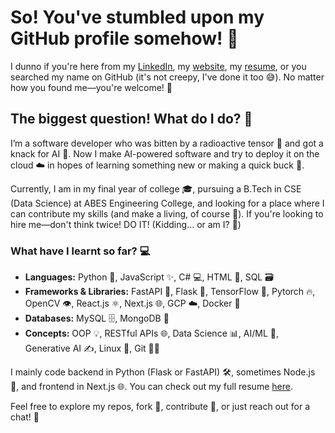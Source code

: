 # So! You've stumbled upon my GitHub profile somehow! 👀

I dunno if you're here from my [LinkedIn](https://www.linkedin.com/in/tejjusbhat), my [website](https://www.tejjusbhat.com), my [resume](https://drive.google.com/file/d/1jFPUKQqGeqHnNjqmmhZu1CcPKUAkYIem/view), or you searched my name on GitHub (it's not creepy, I've done it too 😅). No matter how you found me—you're welcome! 🎉

## The biggest question! What do I do? 🤔

I’m a software developer who was bitten by a radioactive tensor 🧬 and got a knack for AI 🤖. Now I make AI-powered software and try to deploy it on the cloud ☁️ in hopes of learning something new or making a quick buck 💸.

Currently, I am in my final year of college 🎓, pursuing a B.Tech in CSE (Data Science) at ABES Engineering College, and looking for a place where I can contribute my skills (and make a living, of course 💼). If you're looking to hire me—don't think twice! DO IT! (Kidding... or am I? 🤭)

### What have I learnt so far? 💻

- **Languages:** Python 🐍, JavaScript ✨, C# 💻, HTML 📝, SQL 🗃️  
- **Frameworks & Libraries:** FastAPI 🚀, Flask 🧪, TensorFlow 🔢, Pytorch 🔥, OpenCV 👁️, React.js ⚛️, Next.js 🌐, GCP ☁️, Docker 🐳  
- **Databases:** MySQL 🗄️, MongoDB 🍃  
- **Concepts:** OOP 💡, RESTful APIs 🌐, Data Science 📊, AI/ML 🤖, Generative AI ✍️, Linux 🐧, Git 🧑‍💻  

I mainly code backend in Python (Flask or FastAPI) 🛠️, sometimes Node.js 🌿, and frontend in Next.js 🌐. You can check out my full resume [here](https://drive.google.com/file/d/1jFPUKQqGeqHnNjqmmhZu1CcPKUAkYIem/view).

Feel free to explore my repos, fork 🍴, contribute 👥, or just reach out for a chat! 💬
